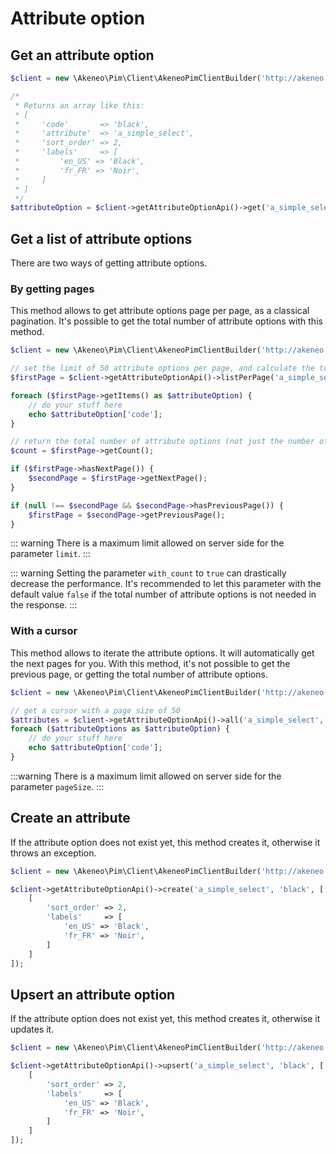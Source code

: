 # Attribute option

## Get an attribute option

```php
$client = new \Akeneo\Pim\Client\AkeneoPimClientBuilder('http://akeneo.com/')->buildAuthenticatedByPassword('client_id', 'secret', 'admin', 'admin');

/*
 * Returns an array like this:
 * [
 *     'code'       => 'black',
 *     'attribute'  => 'a_simple_select',
 *     'sort_order' => 2,
 *     'labels'     => [
 *         'en_US' => 'Black',
 *         'fr_FR' => 'Noir',
 *     ]
 * ]
 */
$attributeOption = $client->getAttributeOptionApi()->get('a_simple_select', 'black');
```

## Get a list of attribute options

There are two ways of getting attribute options. 

### By getting pages

This method allows to get attribute options page per page, as a classical pagination.
It's possible to get the total number of attribute options with this method.

```php
$client = new \Akeneo\Pim\Client\AkeneoPimClientBuilder('http://akeneo.com/')->buildAuthenticatedByPassword('client_id', 'secret', 'admin', 'admin');

// set the limit of 50 attribute options per page, and calculate the total number of attribute options for a given attribute
$firstPage = $client->getAttributeOptionApi()->listPerPage('a_simple_select', 50, true);

foreach ($firstPage->getItems() as $attributeOption) {
    // do your stuff here
    echo $attributeOption['code'];
}

// return the total number of attribute options (not just the number of items in the page)
$count = $firstPage->getCount();

if ($firstPage->hasNextPage()) {
    $secondPage = $firstPage->getNextPage();
}

if (null !== $secondPage && $secondPage->hasPreviousPage()) {
    $firstPage = $secondPage->getPreviousPage();
}
```

::: warning
There is a maximum limit allowed on server side for the parameter `limit`.
:::

::: warning
Setting the parameter `with_count`  to `true`  can drastically decrease the performance. 
It's recommended to let this parameter with the default value `false` if the total number of attribute options is not needed in the response.
:::


### With a cursor

This method allows to iterate the attribute options. It will automatically get the next pages for you.
With this method, it's not possible to get the previous page, or getting the total number of attribute options.

```php
$client = new \Akeneo\Pim\Client\AkeneoPimClientBuilder('http://akeneo.com/')->buildAuthenticatedByPassword('client_id', 'secret', 'admin', 'admin');

// get a cursor with a page size of 50
$attributes = $client->getAttributeOptionApi()->all('a_simple_select', 50);
foreach ($attributeOptions as $attributeOption) {
    // do your stuff here
    echo $attributeOption['code'];
}
```
:::warning
There is a maximum limit allowed on server side for the parameter `pageSize`.
:::

## Create an attribute 

If the attribute option does not exist yet, this method creates it, otherwise it throws an exception.

```php
$client = new \Akeneo\Pim\Client\AkeneoPimClientBuilder('http://akeneo.com/')->buildAuthenticatedByPassword('client_id', 'secret', 'admin', 'admin');

$client->getAttributeOptionApi()->create('a_simple_select', 'black', [
    [
        'sort_order' => 2,
        'labels'     => [
            'en_US' => 'Black',
            'fr_FR' => 'Noir',
        ]
    ]
]);
```

## Upsert an attribute option

If the attribute option does not exist yet, this method creates it, otherwise it updates it.

```php
$client = new \Akeneo\Pim\Client\AkeneoPimClientBuilder('http://akeneo.com/')->buildAuthenticatedByPassword('client_id', 'secret', 'admin', 'admin');

$client->getAttributeOptionApi()->upsert('a_simple_select', 'black', [
    [
        'sort_order' => 2,
        'labels'     => [
            'en_US' => 'Black',
            'fr_FR' => 'Noir',
        ]
    ]
]);
```
